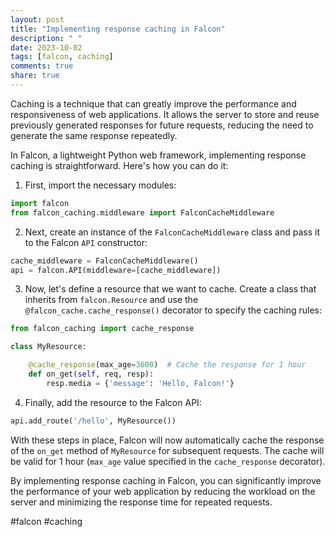 ```yaml
---
layout: post
title: "Implementing response caching in Falcon"
description: " "
date: 2023-10-02
tags: [falcon, caching]
comments: true
share: true
---
```


Caching is a technique that can greatly improve the performance and responsiveness of web applications. It allows the server to store and reuse previously generated responses for future requests, reducing the need to generate the same response repeatedly.

In Falcon, a lightweight Python web framework, implementing response caching is straightforward. Here's how you can do it:

1. First, import the necessary modules:

```python
import falcon
from falcon_caching.middleware import FalconCacheMiddleware
```

2. Next, create an instance of the `FalconCacheMiddleware` class and pass it to the Falcon `API` constructor:

```python
cache_middleware = FalconCacheMiddleware()
api = falcon.API(middleware=[cache_middleware])
```

3. Now, let's define a resource that we want to cache. Create a class that inherits from `falcon.Resource` and use the `@falcon_cache.cache_response()` decorator to specify the caching rules:

```python
from falcon_caching import cache_response

class MyResource:

    @cache_response(max_age=3600)  # Cache the response for 1 hour
    def on_get(self, req, resp):
        resp.media = {'message': 'Hello, Falcon!'}
```

4. Finally, add the resource to the Falcon API:

```python
api.add_route('/hello', MyResource())
```

With these steps in place, Falcon will now automatically cache the response of the `on_get` method of `MyResource` for subsequent requests. The cache will be valid for 1 hour (`max_age` value specified in the `cache_response` decorator).

By implementing response caching in Falcon, you can significantly improve the performance of your web application by reducing the workload on the server and minimizing the response time for repeated requests.

#falcon #caching